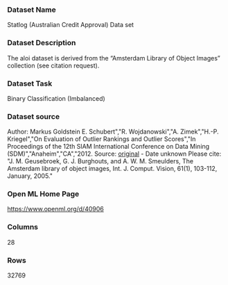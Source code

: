 ### Dataset Name

Statlog (Australian Credit Approval) Data set


### Dataset Description

The aloi dataset is derived from the “Amsterdam Library of Object Images” collection (see citation request).

### Dataset Task

Binary Classification (Imbalanced)

### Dataset source

Author: Markus Goldstein
E. Schubert","R. Wojdanowski","A. Zimek","H.-P. Kriegel","On Evaluation of Outlier Rankings and Outlier Scores","In Proceedings of the 12th SIAM International Conference on Data Mining (SDM)","Anaheim","CA","2012.
Source: [original](https://dataverse.harvard.edu/dataset.xhtml?persistentId=doi:10.7910/DVN/OPQMVF) - Date unknown
Please cite: "J. M. Geusebroek, G. J. Burghouts, and A. W. M. Smeulders, The Amsterdam
library of object images, Int. J. Comput. Vision, 61(1), 103-112, January,
2005."
### Open ML Home Page

https://www.openml.org/d/40906


### Columns
28

### Rows

32769





